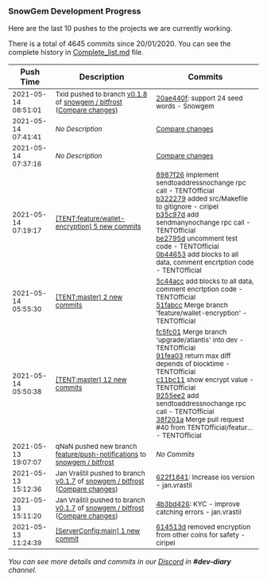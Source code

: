 
### SnowGem Development Progress

Here are the last 10 pushes to the projects we are currently working.

There is a total of 4645 commits since 20/01/2020. You can see the complete history in
 [Complete_list.md](Complete_list.md) file.

| Push Time | Description | Commits |
| --- | --- | --- |
| <sub>2021-05-14 08:51:01</sub> | <sub>Txid pushed to branch [v0\.1\.8](https://gitlab.com/snowgem/bitfrost/commits/v0.1.8) of [snowgem / bitfrost](https://gitlab.com/snowgem/bitfrost) ([Compare changes](https://gitlab.com/snowgem/bitfrost/compare/eaeb8a4884637fb248ef24be8f6ca183210ec69f...20ae440f948bb1dc0bfe8e197ab79144eb464683))</sub> | <sub>[20ae440f](https://gitlab.com/snowgem/bitfrost/-/commit/20ae440f948bb1dc0bfe8e197ab79144eb464683): support 24 seed words - Snowgem</sub> |
| <sub>2021-05-14 07:41:41</sub> | <sub>_No Description_</sub> | <sub>[Compare changes](https://github.com/TENTOfficial/TENT/compare/0b446534ee1a...5c44accf491a)</sub> |
| <sub>2021-05-14 07:37:16</sub> | <sub>_No Description_</sub> | <sub>[Compare changes](https://github.com/TENTOfficial/TENT/compare/0b446534ee1a...4b4c7846ab74)</sub> |
| <sub>2021-05-14 07:19:17</sub> | <sub>[[TENT:feature/wallet\-encryption] 5 new commits](https://github.com/TENTOfficial/TENT/compare/b675d2a5c945...0b446534ee1a)</sub> | <sub>[8987f26](https://github.com/TENTOfficial/TENT/commit/8987f26b52835589dfef345dd0594fe3f78c64e2) implement sendtoaddressnochange rpc call - TENTOfficial<br>[b322279](https://github.com/TENTOfficial/TENT/commit/b322279f621cdff1935b1c3ddea9442a7fe2aa72) added src/Makefile to gitignore - ciripel<br>[b35c97d](https://github.com/TENTOfficial/TENT/commit/b35c97dd6d4d7b1e7011111cf4c7aaafc0ea5227) add sendmanynochange rpc call - TENTOfficial<br>[be2795d](https://github.com/TENTOfficial/TENT/commit/be2795ddf11723f01ab5ca24b714803a988cf4f4) uncomment test code - TENTOfficial<br>[0b44653](https://github.com/TENTOfficial/TENT/commit/0b446534ee1a90bf03944e7923ca270962f02898) add blocks to all data, comment encrtption code - TENTOfficial</sub> |
| <sub>2021-05-14 05:55:30</sub> | <sub>[[TENT:master] 2 new commits](https://github.com/TENTOfficial/TENT/compare/4b4c7846ab74...51fabcc0f433)</sub> | <sub>[5c44acc](https://github.com/TENTOfficial/TENT/commit/5c44accf491a112fc225def61268d6c9d793116c) add blocks to all data, comment encrtption code - TENTOfficial<br>[51fabcc](https://github.com/TENTOfficial/TENT/commit/51fabcc0f433b80f14f46987ede361ee891be84b) Merge branch 'feature/wallet-encryption' - TENTOfficial</sub> |
| <sub>2021-05-14 05:50:38</sub> | <sub>[[TENT:master] 12 new commits](https://github.com/TENTOfficial/TENT/compare/23f2024f9e5f...4b4c7846ab74)</sub> | <sub>[fc5fc01](https://github.com/TENTOfficial/TENT/commit/fc5fc014e789fc7c3d64bc0afabb8e20bf7ff702) Merge branch 'upgrade/atlantis' into dev - TENTOfficial<br>[91fea03](https://github.com/TENTOfficial/TENT/commit/91fea033bf10d1527c20aa20c92c7710dddd8406) return max diff depends of blocktime - TENTOfficial<br>[c11bc11](https://github.com/TENTOfficial/TENT/commit/c11bc1123c0f8f2e1f2efb11a60147d3aeffcddd) show encrypt value - TENTOfficial<br>[9255ee2](https://github.com/TENTOfficial/TENT/commit/9255ee2dc9c76911925dd0278571d20ef37d0735) add sendtoaddressnochange rpc call - TENTOfficial<br>[38f201a](https://github.com/TENTOfficial/TENT/commit/38f201a43342f3a02d40e1858074b0c68e58ab9f) Merge pull request #40 from TENTOfficial/featur... - TENTOfficial</sub> |
| <sub>2021-05-13 19:07:07</sub> | <sub>qNaN pushed new branch [feature/push\-notifications](https://gitlab.com/snowgem/bitfrost/commits/feature/push-notifications) to [snowgem / bitfrost](https://gitlab.com/snowgem/bitfrost)</sub> | <sub>_No Commits_</sub> |
| <sub>2021-05-13 15:12:36</sub> | <sub>Jan Vraštil pushed to branch [v0\.1\.7](https://gitlab.com/snowgem/bitfrost/commits/v0.1.7) of [snowgem / bitfrost](https://gitlab.com/snowgem/bitfrost) ([Compare changes](https://gitlab.com/snowgem/bitfrost/compare/4b3bd426221232aa8299852f454bd5ca015f06c7...622f1841219caac6f3f6952a0e9ebf25177dd641))</sub> | <sub>[622f1841](https://gitlab.com/snowgem/bitfrost/-/commit/622f1841219caac6f3f6952a0e9ebf25177dd641): Increase ios version - jan.vrastil</sub> |
| <sub>2021-05-13 15:11:20</sub> | <sub>Jan Vraštil pushed to branch [v0\.1\.7](https://gitlab.com/snowgem/bitfrost/commits/v0.1.7) of [snowgem / bitfrost](https://gitlab.com/snowgem/bitfrost) ([Compare changes](https://gitlab.com/snowgem/bitfrost/compare/40c0115e6d673504324f881751dcf70e8e61af30...4b3bd426221232aa8299852f454bd5ca015f06c7))</sub> | <sub>[4b3bd426](https://gitlab.com/snowgem/bitfrost/-/commit/4b3bd426221232aa8299852f454bd5ca015f06c7): KYC - improve catching errors - jan.vrastil</sub> |
| <sub>2021-05-13 11:24:39</sub> | <sub>[[ServerConfig:main] 1 new commit](https://github.com/TENTOfficial/ServerConfig/commit/614513d36e1f54880a73f8ef36d0cffda0bc1fcc)</sub> | <sub>[614513d](https://github.com/TENTOfficial/ServerConfig/commit/614513d36e1f54880a73f8ef36d0cffda0bc1fcc) removed encryption from other coins for safety - ciripel</sub> |

_You can see more details and commits in our [Discord](https://discord.gg/zumGnbg) in **#dev-diary** channel._
